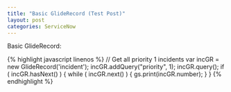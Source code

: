 ```yaml
---
title: "Basic GlideRecord (Test Post)"
layout: post
categories: ServiceNow
---
```


Basic GlideRecord:

{% highlight javascript linenos %}
// Get all priority 1 incidents
var incGR = new GlideRecord('incident');
incGR.addQuery("priority", 1);
incGR.query();
if ( incGR.hasNext() ) {
  while ( incGR.next() ) {
    gs.print(incGR.number);
  }
}
{% endhighlight %}

